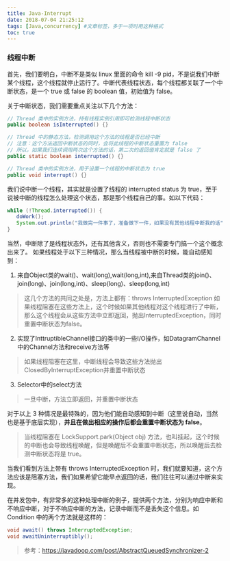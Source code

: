 ```yaml
---
title: Java-Interrupt
date: 2018-07-04 21:25:12
tags: [Java,concurrency] #文章标签，多于一项时用这种格式
toc: true
---
```

### 线程中断
首先，我们要明白，中断不是类似 linux 里面的命令 kill -9 pid，不是说我们中断某个线程，这个线程就停止运行了。中断代表线程状态，每个线程都关联了一个中断状态，是一个 true 或 false 的 boolean 值，初始值为 false。

关于中断状态，我们需要重点关注以下几个方法：
```Java
// Thread 类中的实例方法，持有线程实例引用即可检测线程中断状态
public boolean isInterrupted() {}

// Thread 中的静态方法，检测调用这个方法的线程是否已经中断
// 注意：这个方法返回中断状态的同时，会将此线程的中断状态重置为 false
// 所以，如果我们连续调用两次这个方法的话，第二次的返回值肯定就是 false 了
public static boolean interrupted() {}

// Thread 类中的实例方法，用于设置一个线程的中断状态为 true
public void interrupt() {}
```
我们说中断一个线程，其实就是设置了线程的 interrupted status 为 true，至于说被中断的线程怎么处理这个状态，那是那个线程自己的事。如以下代码：

```Java
while (!Thread.interrupted()) {
   doWork();
   System.out.println("我做完一件事了，准备做下一件，如果没有其他线程中断我的话");
}
```
当然，中断除了是线程状态外，还有其他含义，否则也不需要专门搞一个这个概念出来了。
如果线程处于以下三种情况，那么当线程被中断的时候，能自动感知到：
1. 来自Object类的wait()、wait(long),wait(long,int),来自Thread类的join()、join(long)、join(long,int)、sleep(long)、sleep(long,int)

> 这几个方法的共同之处是，方法上都有：throws InterruptedException
> 如果线程阻塞在这些方法上，这个时候如果其他线程对这个线程进行了中断，那么这个线程会从这些方法中立即返回，抛出InterruptedException，同时重置中断状态为false。

2. 实现了InttruptibleChannel接口的类中的一些I/O操作，如DatagramChannel中的Channel方法和receive方法等

> 如果线程阻塞在这里，中断线程会导致这些方法抛出ClosedByInterruptException并重置中断状态

3. Selector中的select方法

> 一旦中断，方法立即返回，并重置中断状态

对于以上 3 种情况是最特殊的，因为他们能自动感知到中断（这里说自动，当然也是基于底层实现），**并且在做出相应的操作后都会重置中断状态为 false**。

>当线程阻塞在 LockSupport.park(Object obj) 方法，也叫挂起，这个时候的中断也会导致线程唤醒，但是唤醒后不会重置中断状态，所以唤醒后去检测中断状态将是 true。

当我们看到方法上带有 throws InterruptedException 时，我们就要知道，这个方法应该是阻塞方法，我们如果希望它能早点返回的话，我们往往可以通过中断来实现。

在并发包中，有非常多的这种处理中断的例子，提供两个方法，分别为响应中断和不响应中断，对于不响应中断的方法，记录中断而不是丢失这个信息。如 Condition 中的两个方法就是这样的：

```Java
void await() throws InterruptedException;
void awaitUninterruptibly();
```

> 参考：https://javadoop.com/post/AbstractQueuedSynchronizer-2